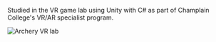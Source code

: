 Studied in the VR game lab using Unity with C# as part of Champlain College's VR/AR specialist program.

![Archery VR lab](https://github.com/user-attachments/assets/e9de6214-da4d-455f-bc4e-12d9db0784ca)
